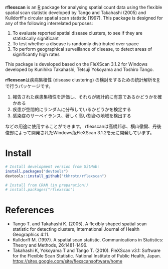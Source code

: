 **rflexscan** is an [R](https://www.r-project.org/) package for analysing spatial count data using the flexible spatial scan statistic developed by Tango and Takahashi (2005) and Kulldorff's circular spatial scan statistic (1997).
This package is designed for any of the following interrelated purposes:

1. To evaluate reported spatial disease clusters, to see if they are statistically significant
2. To test whether a disease is randomly distributed over space
3. To perform geographical surveillance of disease, to detect areas of significantly high rates

This package is developed based on the FleXScan 3.1.2 for Windows developed by Kunihiko Takahashi, Tetsuji Yokoyama and Toshiro Tango.


**rflexscan**は疾病集積性 (disease clustering) の検討をするための統計解析を[R](https://www.r-project.org/)で行うパッケージです。

1. 報告された疾患集積性を評価し、それらが統計的に有意であるかどうかを確かめる
2. 疾患が空間的にランダムに分布しているかどうかを検定する
3. 感染症のサーベイランス、著しく高い割合の地域を検出する

などの用途に使用することができます。
rflexscanは高橋邦彦、横山徹爾、丹後俊郎によって開発されたWindows版FleXScan 3.1.2を元に開発しています。

# Install
```r
# Install development version from GitHub:
install.packages("devtools")
devtools::install_github("tkhrotn/rflexscan")

# Install from CRAN (in preparation!)
# install.packages("rflexscan")
```


# References
 * Tango T. and Takahashi K. (2005). A flexibly shaped spatial scan statistic for detecting clusters, International Journal of Health Geographics 4:11.
 * Kulldorff M. (1997). A spatial scan statistic. Communications in Statistics: Theory and Methods, 26:1481-1496.
 * Takahashi K, Yokoyama T and Tango T. (2010). FleXScan v3.1: Software for the Flexible Scan Statistic. National Institute of Public Health, Japan.
   <https://sites.google.com/site/flexscansoftware/home>
